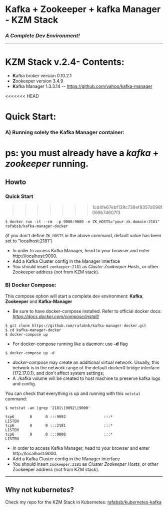 # Kafka + Zookeeper + kafka Manager - KZM Stack

### _A Complete Dev Environment!_

---------------------------
# KZM Stack v.2.4- Contents:
* **K**afka broker version 0.10.2.1
* **Z**ookeeper version 3.4.9
* **K**afka Manager 1.3.3.14 -- https://github.com/yahoo/kafka-manager

<<<<<<< HEAD
# Quick Start:

### A) Running solely the Kafka Manager container:
**ps**: you must already have a _**kafka**_ + _**zookeeper**_ running.
=======

## Howto
### Quick Start
>>>>>>> 1cd4fe67ebf139c738ef8357d098f069b74607f3
```
$ docker run -it --rm  -p 9000:9000 -e ZK_HOSTS="your-zk.domain:2181" rafabsb/kafka-manager-docker
```
(if you don't define `ZK_HOSTS` in the above command, default value has been set to "localhost:2181")
* In order to access Kafka Manager, head to your browser and enter http://localhost:9000.
* Add a Kafka Cluster config in the Manager interface
* You should insert `zookeeper:2181` as _Cluster Zookeeper Hosts_, or other Zookeeper address (not from KZM stack).

### B) Docker Compose:
This compose option will start a complete dev environment: **Kafka**, **Zookeeper** and **Kafka-Manager**
* Be sure to have docker-compose installed. Refer to official docker docs: _https://docs.docker.com/compose/install/_

```
$ git clone https://github.com/rafabsb/kafka-manager-docker.git
$ cd kafka-manager-docker
$ docker-compose up
```
* For docker-compose running like a daemon: use **-d** flag

```
$ docker-compose up -d
```

* _docker-compose_ may create an additional virtual network. Usually, this network is in the network range of the default docker0 bridge interface (172.17.0.1), and don't affect system settings;
* A ./kafka volume will be created to host machine to preserve kafka logs and config.

You can check that everything is up and running with this `netstat` command:

```
$ netstat -an |grep '2181\|9092\|9000'

tcp6       0      0 :::9092                 :::*                    LISTEN      
tcp6       0      0 :::2181                 :::*                    LISTEN      
tcp6       0      0 :::9000                 :::*                    LISTEN      

```


* In order to access Kafka Manager, head to your browser and enter http://localhost:9000.
* Add a Kafka Cluster config in the Manager interface
* You should insert `zookeeper:2181` as _Cluster Zookeeper Hosts_, or other Zookeeper address (not from KZM stack).


------------------------------------


## Why not kubernetes?
Check my repo for the KZM Stack in Kubernetes: [rafabsb/kubernetes-kafka](https://github.com/rafabsb/kafka-manager-k8s)


